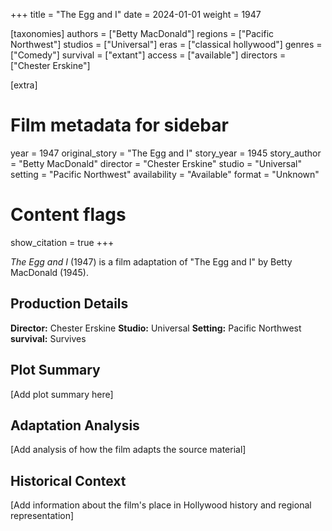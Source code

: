 +++
title = "The Egg and I"
date = 2024-01-01
weight = 1947

[taxonomies]
authors = ["Betty MacDonald"]
regions = ["Pacific Northwest"]
studios = ["Universal"]
eras = ["classical hollywood"]
genres = ["Comedy"]
survival = ["extant"]
access = ["available"]
directors = ["Chester Erskine"]

[extra]
# Film metadata for sidebar
year = 1947
original_story = "The Egg and I"
story_year = 1945
story_author = "Betty MacDonald"
director = "Chester Erskine"
studio = "Universal"
setting = "Pacific Northwest"
availability = "Available"
format = "Unknown"

# Content flags
show_citation = true
+++

*The Egg and I* (1947) is a film adaptation of "The Egg and I" by Betty MacDonald (1945).

## Production Details

**Director:** Chester Erskine
**Studio:** Universal
**Setting:** Pacific Northwest
**survival:** Survives

## Plot Summary

[Add plot summary here]

## Adaptation Analysis

[Add analysis of how the film adapts the source material]

## Historical Context

[Add information about the film's place in Hollywood history and regional representation]


